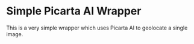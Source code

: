 # Simple Picarta AI Wrapper  

This is a very simple wrapper which uses Picarta AI to geolocate a single image.
